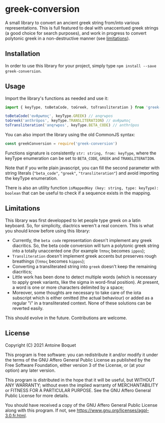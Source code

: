 # greek-conversion

A small library to convert an ancient greek string from/into various representations. This is full featured to deal with unaccentued greek strings (a good choice for search purposes), and work in progress to convert polytonic greek in a non-destructive manner (see [limitations](#limitations)).

## Installation

In order to use this library for your project, simply type `npm install --save greek-conversion`.

## Usage

Import the library's functions as needed and use it:

```js
import { keyType, toBetaCode, toGreek, toTransliteration } from 'greek-conversion'

toBetaCode('ανθρωπος', keyType.GREEK) // anqrwpos
toGreek('anthrôpos', keyType.TRANSLITERATION) // ανθρωπος
toTransliteration('anqrwpos', keyType.BETA_CODE) // anthrôpos
```

You can also import the library using the old CommonJS syntax:

```js
const greekConversion = require('greek-conversion')
```

Functions signature is consistently `str: string, from: keyType`, where the keyType enumeration can be set to `BETA_CODE`, `GREEK` and `TRANSLITERATION`.

Note that if you write plain javascript, you can fill the second parameter with string literals (`"beta_code"`, `"greek"`, `"transliteration"`) and avoid importing the keyType enumeration.

There is also an utility function `isMappedKey (key: string, type: keyType): boolean` that can be useful to check if a sequence exists in the mapping.

## Limitations

This library was first developped to let people type greek on a latin keyboard. So, for simplicity, diactrics weren't a real concern. This is what you should know before using this library:

- Currently, the `beta code` representation doesn't implement any greek diacritics. So, the beta code conversion will turn a polytonic greek string into a totally unaccented one (for example `ἵππος` becomes `ippos`);
- `Transliteration` doesn't implement greek accents but preserves rough breathings (`ἵππος` becomes `hippos`);
- Converting a transliterated string into `greek` doesn't keep the remaining diacritics;
- Little work has been done to detect multiple words (which is necessary to apply greek variants, like the sigma in word-final position). At present, a word is one or more characters delimited by a space;
- Moreover, some thoughts are necessary to take care of the iota subscript which is either omitted (the actual behaviour) or added as a regular "i" in a transliterated context. None of these solutions can be reverted easily.

This should evolve in the future. Contributions are welcome.

## License

Copyright (C) 2021  Antoine Boquet

This program is free software: you can redistribute it and/or modify
it under the terms of the GNU Affero General Public License as published by
the Free Software Foundation, either version 3 of the License, or
(at your option) any later version.

This program is distributed in the hope that it will be useful,
but WITHOUT ANY WARRANTY; without even the implied warranty of
MERCHANTABILITY or FITNESS FOR A PARTICULAR PURPOSE.  See the
GNU Affero General Public License for more details.

You should have received a copy of the GNU Affero General Public License
along with this program.  If not, see https://www.gnu.org/licenses/agpl-3.0.fr.html.
